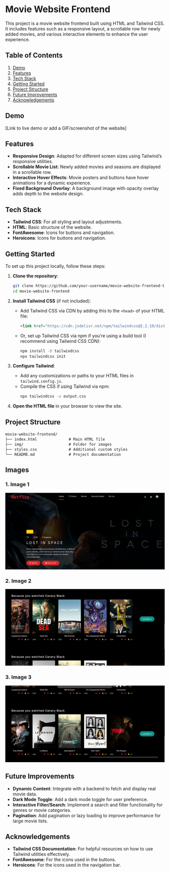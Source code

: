 # Movie Website Frontend

This project is a movie website frontend built using HTML and Tailwind CSS. It includes features such as a responsive layout, a scrollable row for newly added movies, and various interactive elements to enhance the user experience.

## Table of Contents

1. [Demo](#demo)
2. [Features](#features)
3. [Tech Stack](#tech-stack)
4. [Getting Started](#getting-started)
5. [Project Structure](#project-structure)
8. [Future Improvements](#future-improvements)
9. [Acknowledgements](#acknowledgements)

## Demo

[Link to live demo or add a GIF/screenshot of the website]

## Features

- **Responsive Design**: Adapted for different screen sizes using Tailwind’s responsive utilities.
- **Scrollable Movie List**: Newly added movies and seasons are displayed in a scrollable row.
- **Interactive Hover Effects**: Movie posters and buttons have hover animations for a dynamic experience.
- **Fixed Background Overlay**: A background image with opacity overlay adds depth to the website design.

## Tech Stack

- **Tailwind CSS**: For all styling and layout adjustments.
- **HTML**: Basic structure of the website.
- **FontAwesome**: Icons for buttons and navigation.
- **Heroicons**: Icons for buttons and navigation.

## Getting Started

To set up this project locally, follow these steps:

1. **Clone the repository**:
    ```bash
    git clone https://github.com/your-username/movie-website-frontend-tailwind.git
    cd movie-website-frontend
    ```

2. **Install Tailwind CSS** (if not included):
    - Add Tailwind CSS via CDN by adding this to the `<head>` of your HTML file:
      ```html
      <link href="https://cdn.jsdelivr.net/npm/tailwindcss@2.2.19/dist/tailwind.min.css" rel="stylesheet">
      ```
    - Or, set up Tailwind CSS via npm if you’re using a build tool (I recommend using Tailwind CSS CDN):
      ```bash
      npm install -D tailwindcss
      npx tailwindcss init
      ```

3. **Configure Tailwind**:
    - Add any customizations or paths to your HTML files in `tailwind.config.js`.
    - Compile the CSS if using Tailwind via npm:
      ```bash
      npx tailwindcss -o output.css
      ```

4. **Open the HTML file** in your browser to view the site.

## Project Structure

```plaintext
movie-website-frontend/
├── index.html              # Main HTML file
├── img/                    # Folder for images
├── styles.css              # Additional custom styles
└── README.md               # Project documentation
```

## Images

### 1. **Image 1**

<img src="src/img/Screenshot From 2024-11-08 10-41-38.png">

### 2. **Image 2**

<img src="src/img/Screenshot From 2024-11-08 10-48-11.png">

### 3. **Image 3**

<img src="src/img/Screenshot From 2024-11-08 10-48-15.png">

## Future Improvements

- **Dynamic Content**: Integrate with a backend to fetch and display real movie data.
- **Dark Mode Toggle**: Add a dark mode toggle for user preference.
- **Interactive Filter/Search**: Implement a search and filter functionality for genres or movie categories.
- **Pagination**: Add pagination or lazy loading to improve performance for large movie lists.

## Acknowledgements

- **Tailwind CSS Documentation**: For helpful resources on how to use Tailwind utilities effectively.
- **FontAwesome**: For the icons used in the buttons.
- **Heroicons**: For the icons used in the navigation bar.
